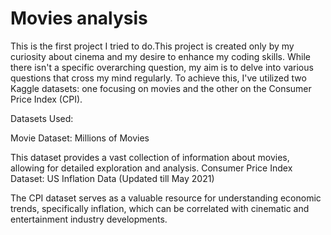 # Movies analysis

This is the first project I tried to do.This project is created only by my curiosity about cinema and my desire to enhance my coding skills. While there isn't a specific overarching question, my aim is to delve into various questions that cross my mind regularly. To achieve this, I've utilized two Kaggle datasets: one focusing on movies and the other on the Consumer Price Index (CPI).

Datasets Used:

Movie Dataset: Millions of Movies

This dataset provides a vast collection of information about movies, allowing for detailed exploration and analysis.
Consumer Price Index Dataset: US Inflation Data (Updated till May 2021)

The CPI dataset serves as a valuable resource for understanding economic trends, specifically inflation, which can be correlated with cinematic and entertainment industry developments.
